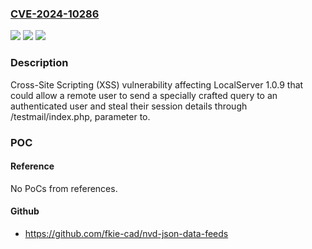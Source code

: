 ### [CVE-2024-10286](https://cve.mitre.org/cgi-bin/cvename.cgi?name=CVE-2024-10286)
![](https://img.shields.io/static/v1?label=Product&message=LocalServer&color=blue)
![](https://img.shields.io/static/v1?label=Version&message=%3D%201.0.9%20&color=brighgreen)
![](https://img.shields.io/static/v1?label=Vulnerability&message=CWE-79%20Improper%20Neutralization%20of%20Input%20During%20Web%20Page%20Generation%20(XSS%20or%20'Cross-site%20Scripting')&color=brighgreen)

### Description

Cross-Site Scripting (XSS) vulnerability affecting LocalServer 1.0.9 that could allow a remote user to send a specially crafted query to an authenticated user and steal their session details through /testmail/index.php, parameter to.

### POC

#### Reference
No PoCs from references.

#### Github
- https://github.com/fkie-cad/nvd-json-data-feeds

